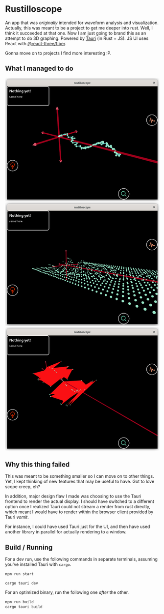 # Rustilloscope

An app that was *originally* intended for waveform analysis and visualization. Actually, this was meant to be a project to get me deeper into rust. Well, I think it succeeded at that one. Now I am just going to brand this as an attempt to do 3D graphing. Powered by [Tauri](https://github.com/tauri-apps) (in Rust + JS). JS UI uses React with [@react-three/fiber](https://github.com/pmndrs/react-three-fiber).

Gonna move on to projects I find more interesting :P.

## What I managed to do

![Sine with noise](/images/sine_noise.png)
![Decaying expo 3d](/images/decaying_expo.png)
![Mesh attempt](/images/mesh_attempt.png)

## Why this thing failed
This was meant to be something smaller so I can move on to other things. Yet, I kept thinking of new features that may be useful to have. Got to love scope creep, eh?

In addition, major design flaw I made was choosing to use the Tauri frontend to render the actual display. I should have switched to a different option once I realized Tauri could not stream a render from rust directly, which meant I would have to render within the browser client provided by Tauri *vomit*.

For instance, I could have used Tauri just for the UI, and then have used another library in parallel for actually rendering to a window.

## Build / Running

For a dev run, use the following commands in separate terminals, assuming you've installed Tauri with ```cargo```.

```
npm run start
```
```
cargo tauri dev
```

For an optimized binary, run the following one *after* the other.

```
npm run build
cargo tauri build
```